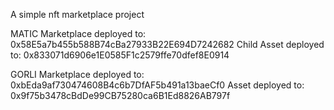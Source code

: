 A simple nft marketplace project

MATIC
Marketplace deployed to: 0x58E5a7b455b588B74cBa27933B22E694D7242682
Child Asset deployed to: 0x833071d6906e1E0585F1c2579ffe70dfef8E0914

GORLI
Marketplace deployed to: 0xbEda9af730474608B4c6b7DfAF5b491a13baeCf0
Asset deployed to: 0x9f75b3478cBdDe99CB75280ca6B1Ed8826AB797f

